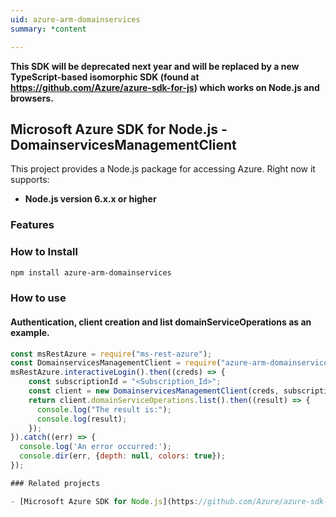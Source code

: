 ```yaml
---
uid: azure-arm-domainservices
summary: *content

---
```

**This SDK will be deprecated next year and will be replaced by a new TypeScript-based isomorphic SDK (found at https://github.com/Azure/azure-sdk-for-js) which works on Node.js and browsers.**
## Microsoft Azure SDK for Node.js - DomainservicesManagementClient
This project provides a Node.js package for accessing Azure. Right now it supports:
- **Node.js version 6.x.x or higher**

### Features


### How to Install

```bash
npm install azure-arm-domainservices
```

### How to use

#### Authentication, client creation and list domainServiceOperations as an example.

```javascript
const msRestAzure = require("ms-rest-azure");
const DomainservicesManagementClient = require("azure-arm-domainservices");
msRestAzure.interactiveLogin().then((creds) => {
    const subscriptionId = "<Subscription_Id>";
    const client = new DomainservicesManagementClient(creds, subscriptionId);
    return client.domainServiceOperations.list().then((result) => {
      console.log("The result is:");
      console.log(result);
    });
}).catch((err) => {
  console.log('An error occurred:');
  console.dir(err, {depth: null, colors: true});
});

### Related projects

- [Microsoft Azure SDK for Node.js](https://github.com/Azure/azure-sdk-for-node)
